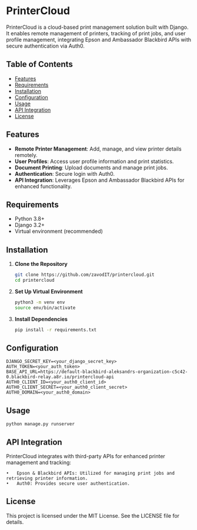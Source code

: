 # PrinterCloud

PrinterCloud is a cloud-based print management solution built with Django. It enables remote management of printers,
tracking of print jobs, and user profile management, integrating Epson and Ambassador Blackbird APIs with secure
authentication via Auth0.

## Table of Contents

- [Features](#features)
- [Requirements](#requirements)
- [Installation](#installation)
- [Configuration](#configuration)
- [Usage](#usage)
- [API Integration](#api-integration)
- [License](#license)

## Features

- **Remote Printer Management**: Add, manage, and view printer details remotely.
- **User Profiles**: Access user profile information and print statistics.
- **Document Printing**: Upload documents and manage print jobs.
- **Authentication**: Secure login with Auth0.
- **API Integration**: Leverages Epson and Ambassador Blackbird APIs for enhanced functionality.

## Requirements

- Python 3.8+
- Django 3.2+
- Virtual environment (recommended)

## Installation

1. **Clone the Repository**

   ```bash
   git clone https://github.com/zavodIT/printercloud.git
   cd printercloud


2. **Set Up Virtual Environment**

    ```bash
    python3 -m venv env
    source env/bin/activate

3. **Install Dependencies**
    ```bash
    pip install -r requirements.txt
   
## Configuration

    DJANGO_SECRET_KEY=<your_django_secret_key>
    AUTH_TOKEN=<your_auth_token>
    BASE_API_URL=https://default-blackbird-aleksandrs-organization-c5c42-0.blackbird-relay.a8r.io/printercloud-api
    AUTH0_CLIENT_ID=<your_auth0_client_id>
    AUTH0_CLIENT_SECRET=<your_auth0_client_secret>
    AUTH0_DOMAIN=<your_auth0_domain>


## Usage

    python manage.py runserver
    
## API Integration
PrinterCloud integrates with third-party APIs for enhanced printer management and tracking:

	•	Epson & Blackbird APIs: Utilized for managing print jobs and retrieving printer information.
	•	Auth0: Provides secure user authentication.

## License

This project is licensed under the MIT License. See the LICENSE file for details.

